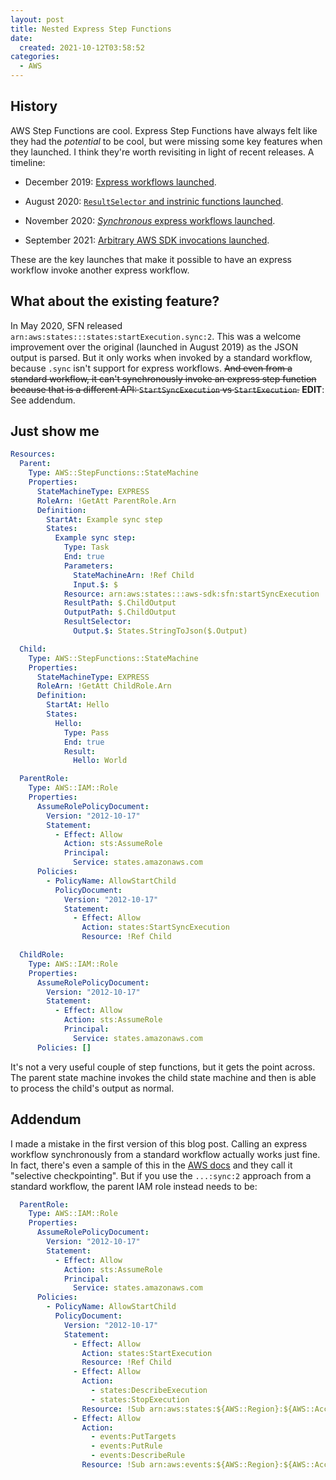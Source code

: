```yaml
---
layout: post
title: Nested Express Step Functions
date:
  created: 2021-10-12T03:58:52
categories:
  - AWS
---
```


<!-- more -->

## History

AWS Step Functions are cool. Express Step Functions have always felt like they
had the _potential_ to be cool, but were missing some key features when they
launched. I think they're worth revisiting in light of recent releases. A timeline:

* December 2019: [Express workflows launched][launch]. 

* August 2020: [`ResultSelector` and instrinic functions launched][resultselector].

* November 2020: [_Synchronous_ express workflows launched][synchronous].

* September 2021: [Arbitrary AWS SDK invocations launched][aws-sdk].

These are the key launches that make it possible to have an express workflow
invoke another express workflow.

## What about the existing feature?

In May 2020, SFN released `arn:aws:states:::states:startExecution.sync:2`. This
was a welcome improvement over the original (launched in August 2019) as the JSON
output is parsed. But it only works when invoked by a standard workflow, because
`.sync` isn't support for express workflows. ~~And even from a standard workflow,
it can't synchronously invoke an express step function because that is a different
API: `StartSyncExecution` vs `StartExecution`.~~ **EDIT**: See addendum.

## Just show me

```yaml
Resources:
  Parent:
    Type: AWS::StepFunctions::StateMachine
    Properties:
      StateMachineType: EXPRESS
      RoleArn: !GetAtt ParentRole.Arn
      Definition:
        StartAt: Example sync step
        States:
          Example sync step:
            Type: Task
            End: true
            Parameters:
              StateMachineArn: !Ref Child
              Input.$: $
            Resource: arn:aws:states:::aws-sdk:sfn:startSyncExecution
            ResultPath: $.ChildOutput
            OutputPath: $.ChildOutput
            ResultSelector:
              Output.$: States.StringToJson($.Output)

  Child:
    Type: AWS::StepFunctions::StateMachine
    Properties:
      StateMachineType: EXPRESS
      RoleArn: !GetAtt ChildRole.Arn
      Definition:
        StartAt: Hello
        States:
          Hello:
            Type: Pass
            End: true
            Result:
              Hello: World

  ParentRole:
    Type: AWS::IAM::Role
    Properties:
      AssumeRolePolicyDocument:
        Version: "2012-10-17"
        Statement:
          - Effect: Allow
            Action: sts:AssumeRole
            Principal:
              Service: states.amazonaws.com
      Policies:
        - PolicyName: AllowStartChild
          PolicyDocument:
            Version: "2012-10-17"
            Statement:
              - Effect: Allow
                Action: states:StartSyncExecution
                Resource: !Ref Child

  ChildRole:
    Type: AWS::IAM::Role
    Properties:
      AssumeRolePolicyDocument:
        Version: "2012-10-17"
        Statement:
          - Effect: Allow
            Action: sts:AssumeRole
            Principal:
              Service: states.amazonaws.com
      Policies: []
```

It's not a very useful couple of step functions, but it gets the point across.
The parent state machine invokes the child state machine and then is able to
process the child's output as normal.

## Addendum

I made a mistake in the first version of this blog post. Calling an express 
workflow synchronously from a standard workflow actually works just fine. In
fact, there's even a sample of this in the [AWS docs][selective-checkpointing]
and they call it "selective checkpointing". But if you use the `...:sync:2`
approach from a standard workflow, the parent IAM role instead needs to be:

```yaml
  ParentRole:
    Type: AWS::IAM::Role
    Properties:
      AssumeRolePolicyDocument:
        Version: "2012-10-17"
        Statement:
          - Effect: Allow
            Action: sts:AssumeRole
            Principal:
              Service: states.amazonaws.com
      Policies:
        - PolicyName: AllowStartChild
          PolicyDocument:
            Version: "2012-10-17"
            Statement:
              - Effect: Allow
                Action: states:StartExecution
                Resource: !Ref Child
              - Effect: Allow
                Action:
                  - states:DescribeExecution
                  - states:StopExecution
                Resource: !Sub arn:aws:states:${AWS::Region}:${AWS::AccountId}:execution:${Child.Name}
              - Effect: Allow
                Action:
                  - events:PutTargets
                  - events:PutRule
                  - events:DescribeRule
                Resource: !Sub arn:aws:events:${AWS::Region}:${AWS::AccountId}:rule/StepFunctionsGetEventsForStepFunctionsExecutionRule
```

[launch]: https://aws.amazon.com/blogs/compute/new-express-workflows-for-aws-step-functions/
[resultselector]: https://aws.amazon.com/blogs/aws/aws-step-functions-adds-updates-to-choice-state-global-access-to-context-object-dynamic-timeouts-result-selection-and-intrinsic-functions-to-amazon-states-languages/
[synchronous]: https://aws.amazon.com/blogs/compute/new-synchronous-express-workflows-for-aws-step-functions/
[aws-sdk]: https://aws.amazon.com/blogs/aws/now-aws-step-functions-supports-200-aws-services-to-enable-easier-workflow-automation/
[selective-checkpointing]: https://docs.aws.amazon.com/step-functions/latest/dg/sample-project-express-selective-checkpointing.html
